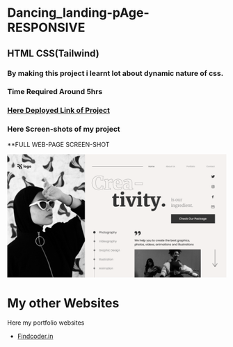 # Dancing_landing-pAge-RESPONSIVE 
## **HTML** **CSS**(Tailwind)

### By making this project i learnt lot about dynamic nature of css.

### Time Required Around **5hrs**
 
### [ Here Deployed Link of Project]()

### Here **Screen-shots** of my project


**FULL WEB-PAGE SCREEN-SHOT

![Screen-shots](images/14.png)


# My other Websites

Here my portfolio websites 

- [Findcoder.in](https://www.findcoder.io/u/raavan)